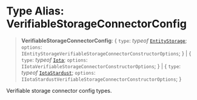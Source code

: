 # Type Alias: VerifiableStorageConnectorConfig

> **VerifiableStorageConnectorConfig**: \{ `type`: *typeof* [`EntityStorage`](../variables/VerifiableStorageConnectorType.md#entitystorage); `options`: `IEntityStorageVerifiableStorageConnectorConstructorOptions`; \} \| \{ `type`: *typeof* [`Iota`](../variables/VerifiableStorageConnectorType.md#iota); `options`: `IIotaVerifiableStorageConnectorConstructorOptions`; \} \| \{ `type`: *typeof* [`IotaStardust`](../variables/VerifiableStorageConnectorType.md#iotastardust); `options`: `IIotaStardustVerifiableStorageConnectorConstructorOptions`; \}

Verifiable storage connector config types.
